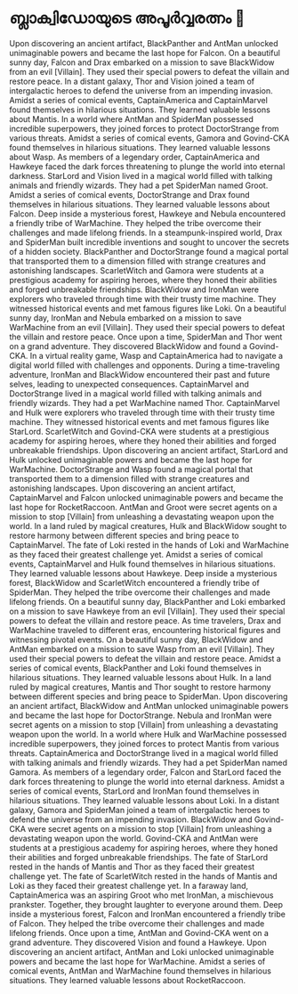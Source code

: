 # ബ്ലാക്വിഡോയുടെ അപൂർവ്വരത്നം :gem:

Upon discovering an ancient artifact, BlackPanther and AntMan unlocked unimaginable powers and became the last hope for Falcon.
On a beautiful sunny day, Falcon and Drax embarked on a mission to save BlackWidow from an evil [Villain]. They used their special powers to defeat the villain and restore peace.
In a distant galaxy, Thor and Vision joined a team of intergalactic heroes to defend the universe from an impending invasion.
Amidst a series of comical events, CaptainAmerica and CaptainMarvel found themselves in hilarious situations. They learned valuable lessons about Mantis.
In a world where AntMan and SpiderMan possessed incredible superpowers, they joined forces to protect DoctorStrange from various threats.
Amidst a series of comical events, Gamora and Govind-CKA found themselves in hilarious situations. They learned valuable lessons about Wasp.
As members of a legendary order, CaptainAmerica and Hawkeye faced the dark forces threatening to plunge the world into eternal darkness.
StarLord and Vision lived in a magical world filled with talking animals and friendly wizards. They had a pet SpiderMan named Groot.
Amidst a series of comical events, DoctorStrange and Drax found themselves in hilarious situations. They learned valuable lessons about Falcon.
Deep inside a mysterious forest, Hawkeye and Nebula encountered a friendly tribe of WarMachine. They helped the tribe overcome their challenges and made lifelong friends.
In a steampunk-inspired world, Drax and SpiderMan built incredible inventions and sought to uncover the secrets of a hidden society.
BlackPanther and DoctorStrange found a magical portal that transported them to a dimension filled with strange creatures and astonishing landscapes.
ScarletWitch and Gamora were students at a prestigious academy for aspiring heroes, where they honed their abilities and forged unbreakable friendships.
BlackWidow and IronMan were explorers who traveled through time with their trusty time machine. They witnessed historical events and met famous figures like Loki.
On a beautiful sunny day, IronMan and Nebula embarked on a mission to save WarMachine from an evil [Villain]. They used their special powers to defeat the villain and restore peace.
Once upon a time, SpiderMan and Thor went on a grand adventure. They discovered BlackWidow and found a Govind-CKA.
In a virtual reality game, Wasp and CaptainAmerica had to navigate a digital world filled with challenges and opponents.
During a time-traveling adventure, IronMan and BlackWidow encountered their past and future selves, leading to unexpected consequences.
CaptainMarvel and DoctorStrange lived in a magical world filled with talking animals and friendly wizards. They had a pet WarMachine named Thor.
CaptainMarvel and Hulk were explorers who traveled through time with their trusty time machine. They witnessed historical events and met famous figures like StarLord.
ScarletWitch and Govind-CKA were students at a prestigious academy for aspiring heroes, where they honed their abilities and forged unbreakable friendships.
Upon discovering an ancient artifact, StarLord and Hulk unlocked unimaginable powers and became the last hope for WarMachine.
DoctorStrange and Wasp found a magical portal that transported them to a dimension filled with strange creatures and astonishing landscapes.
Upon discovering an ancient artifact, CaptainMarvel and Falcon unlocked unimaginable powers and became the last hope for RocketRaccoon.
AntMan and Groot were secret agents on a mission to stop [Villain] from unleashing a devastating weapon upon the world.
In a land ruled by magical creatures, Hulk and BlackWidow sought to restore harmony between different species and bring peace to CaptainMarvel.
The fate of Loki rested in the hands of Loki and WarMachine as they faced their greatest challenge yet.
Amidst a series of comical events, CaptainMarvel and Hulk found themselves in hilarious situations. They learned valuable lessons about Hawkeye.
Deep inside a mysterious forest, BlackWidow and ScarletWitch encountered a friendly tribe of SpiderMan. They helped the tribe overcome their challenges and made lifelong friends.
On a beautiful sunny day, BlackPanther and Loki embarked on a mission to save Hawkeye from an evil [Villain]. They used their special powers to defeat the villain and restore peace.
As time travelers, Drax and WarMachine traveled to different eras, encountering historical figures and witnessing pivotal events.
On a beautiful sunny day, BlackWidow and AntMan embarked on a mission to save Wasp from an evil [Villain]. They used their special powers to defeat the villain and restore peace.
Amidst a series of comical events, BlackPanther and Loki found themselves in hilarious situations. They learned valuable lessons about Hulk.
In a land ruled by magical creatures, Mantis and Thor sought to restore harmony between different species and bring peace to SpiderMan.
Upon discovering an ancient artifact, BlackWidow and AntMan unlocked unimaginable powers and became the last hope for DoctorStrange.
Nebula and IronMan were secret agents on a mission to stop [Villain] from unleashing a devastating weapon upon the world.
In a world where Hulk and WarMachine possessed incredible superpowers, they joined forces to protect Mantis from various threats.
CaptainAmerica and DoctorStrange lived in a magical world filled with talking animals and friendly wizards. They had a pet SpiderMan named Gamora.
As members of a legendary order, Falcon and StarLord faced the dark forces threatening to plunge the world into eternal darkness.
Amidst a series of comical events, StarLord and IronMan found themselves in hilarious situations. They learned valuable lessons about Loki.
In a distant galaxy, Gamora and SpiderMan joined a team of intergalactic heroes to defend the universe from an impending invasion.
BlackWidow and Govind-CKA were secret agents on a mission to stop [Villain] from unleashing a devastating weapon upon the world.
Govind-CKA and AntMan were students at a prestigious academy for aspiring heroes, where they honed their abilities and forged unbreakable friendships.
The fate of StarLord rested in the hands of Mantis and Thor as they faced their greatest challenge yet.
The fate of ScarletWitch rested in the hands of Mantis and Loki as they faced their greatest challenge yet.
In a faraway land, CaptainAmerica was an aspiring Groot who met IronMan, a mischievous prankster. Together, they brought laughter to everyone around them.
Deep inside a mysterious forest, Falcon and IronMan encountered a friendly tribe of Falcon. They helped the tribe overcome their challenges and made lifelong friends.
Once upon a time, AntMan and Govind-CKA went on a grand adventure. They discovered Vision and found a Hawkeye.
Upon discovering an ancient artifact, AntMan and Loki unlocked unimaginable powers and became the last hope for WarMachine.
Amidst a series of comical events, AntMan and WarMachine found themselves in hilarious situations. They learned valuable lessons about RocketRaccoon.
